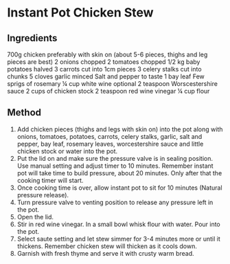 # Instant Pot Chicken Stew

## Ingredients

700g chicken preferably with skin on (about 5-6 pieces, thighs and leg pieces are best)
2 onions chopped
2 tomatoes chopped
1/2 kg baby potatoes halved
3 carrots cut into 1cm pieces
3 celery stalks cut into chunks
5 cloves garlic minced
Salt and pepper to taste
1 bay leaf
Few sprigs of rosemary
¼ cup white wine optional
2 teaspoon Worscestershire sauce
2 cups of chicken stock
2 teaspoon red wine vinegar
¼ cup flour

## Method

1. Add chicken pieces (thighs and legs with skin on) into the pot along with onions, tomatoes, potatoes, carrots, celery stalks, garlic, salt and pepper, bay leaf, rosemary leaves, worcestershire sauce and little chicken stock or water into the pot.
2. Put the lid on and make sure the pressure valve is in sealing position. Use manual setting and adjust timer to 10 minutes. Remember instant pot will take time to build pressure, about 20 minutes. Only after that the cooking timer will start.
3. Once cooking time is over, allow instant pot to sit for 10 minutes (Natural pressure release).
4. Turn pressure valve to venting position to release any pressure left in the pot.
5. Open the lid.
6. Stir in red wine vinegar. In a small bowl whisk flour with water. Pour into the pot.
7. Select saute setting and let stew simmer for 3-4 minutes more or until it thickens. Remember chicken stew will thicken as it cools down.
8. Garnish with fresh thyme and serve it with crusty warm bread.
